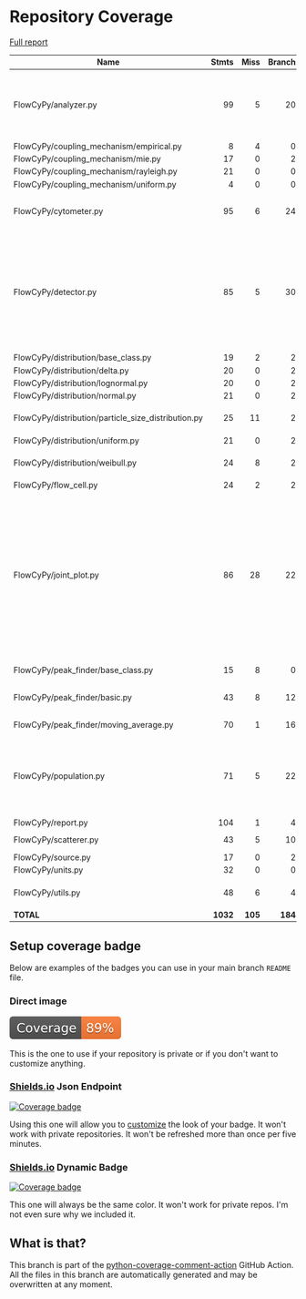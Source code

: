 # Repository Coverage

[Full report](https://htmlpreview.github.io/?https://github.com/MartinPdeS/FlowCyPy/blob/python-coverage-comment-action-data/htmlcov/index.html)

| Name                                                  |    Stmts |     Miss |   Branch |   BrPart |   Cover |   Missing |
|------------------------------------------------------ | -------: | -------: | -------: | -------: | ------: | --------: |
| FlowCyPy/analyzer.py                                  |       99 |        5 |       20 |        4 |     92% |156-157, 227, 249-250, 292->278 |
| FlowCyPy/coupling\_mechanism/empirical.py             |        8 |        4 |        0 |        0 |     50% |     38-45 |
| FlowCyPy/coupling\_mechanism/mie.py                   |       17 |        0 |        2 |        0 |    100% |           |
| FlowCyPy/coupling\_mechanism/rayleigh.py              |       21 |        0 |        0 |        0 |    100% |           |
| FlowCyPy/coupling\_mechanism/uniform.py               |        4 |        0 |        0 |        0 |    100% |           |
| FlowCyPy/cytometer.py                                 |       95 |        6 |       24 |        2 |     92% |141-142, 188-191 |
| FlowCyPy/detector.py                                  |       85 |        5 |       30 |       10 |     87% |59->58, 73, 77->76, 91, 95->94, 109, 113->112, 127, 228->exit, 257 |
| FlowCyPy/distribution/base\_class.py                  |       19 |        2 |        2 |        0 |     90% |    26, 30 |
| FlowCyPy/distribution/delta.py                        |       20 |        0 |        2 |        0 |    100% |           |
| FlowCyPy/distribution/lognormal.py                    |       20 |        0 |        2 |        0 |    100% |           |
| FlowCyPy/distribution/normal.py                       |       21 |        0 |        2 |        0 |    100% |           |
| FlowCyPy/distribution/particle\_size\_distribution.py |       25 |       11 |        2 |        0 |     59% |48, 64-71, 92-99 |
| FlowCyPy/distribution/uniform.py                      |       21 |        0 |        2 |        0 |    100% |           |
| FlowCyPy/distribution/weibull.py                      |       24 |        8 |        2 |        0 |     69% |39, 55-57, 76-81 |
| FlowCyPy/flow\_cell.py                                |       24 |        2 |        2 |        0 |     92% |     64-65 |
| FlowCyPy/joint\_plot.py                               |       86 |       28 |       22 |        7 |     60% |19-24, 28-29, 33-36, 45-47, 57-63, 68-69, 73-75, 126, 132->143, 135->143, 144, 147->153, 206, 219 |
| FlowCyPy/peak\_finder/base\_class.py                  |       15 |        8 |        0 |        0 |     47% |34-42, 46-55 |
| FlowCyPy/peak\_finder/basic.py                        |       43 |        8 |       12 |        1 |     69% |83->86, 141-152 |
| FlowCyPy/peak\_finder/moving\_average.py              |       70 |        1 |       16 |        2 |     97% |96->99, 213 |
| FlowCyPy/population.py                                |       71 |        5 |       22 |        8 |     86% |51->50, 65, 70->69, 84, 89->88, 103, 111, 210 |
| FlowCyPy/report.py                                    |      104 |        1 |        4 |        1 |     98% |       169 |
| FlowCyPy/scatterer.py                                 |       43 |        5 |       10 |        1 |     89% |   108-112 |
| FlowCyPy/source.py                                    |       17 |        0 |        2 |        0 |    100% |           |
| FlowCyPy/units.py                                     |       32 |        0 |        0 |        0 |    100% |           |
| FlowCyPy/utils.py                                     |       48 |        6 |        4 |        0 |     88% |79-84, 88-89, 110 |
|                                             **TOTAL** | **1032** |  **105** |  **184** |   **36** | **87%** |           |


## Setup coverage badge

Below are examples of the badges you can use in your main branch `README` file.

### Direct image

[![Coverage badge](https://raw.githubusercontent.com/MartinPdeS/FlowCyPy/python-coverage-comment-action-data/badge.svg)](https://htmlpreview.github.io/?https://github.com/MartinPdeS/FlowCyPy/blob/python-coverage-comment-action-data/htmlcov/index.html)

This is the one to use if your repository is private or if you don't want to customize anything.

### [Shields.io](https://shields.io) Json Endpoint

[![Coverage badge](https://img.shields.io/endpoint?url=https://raw.githubusercontent.com/MartinPdeS/FlowCyPy/python-coverage-comment-action-data/endpoint.json)](https://htmlpreview.github.io/?https://github.com/MartinPdeS/FlowCyPy/blob/python-coverage-comment-action-data/htmlcov/index.html)

Using this one will allow you to [customize](https://shields.io/endpoint) the look of your badge.
It won't work with private repositories. It won't be refreshed more than once per five minutes.

### [Shields.io](https://shields.io) Dynamic Badge

[![Coverage badge](https://img.shields.io/badge/dynamic/json?color=brightgreen&label=coverage&query=%24.message&url=https%3A%2F%2Fraw.githubusercontent.com%2FMartinPdeS%2FFlowCyPy%2Fpython-coverage-comment-action-data%2Fendpoint.json)](https://htmlpreview.github.io/?https://github.com/MartinPdeS/FlowCyPy/blob/python-coverage-comment-action-data/htmlcov/index.html)

This one will always be the same color. It won't work for private repos. I'm not even sure why we included it.

## What is that?

This branch is part of the
[python-coverage-comment-action](https://github.com/marketplace/actions/python-coverage-comment)
GitHub Action. All the files in this branch are automatically generated and may be
overwritten at any moment.